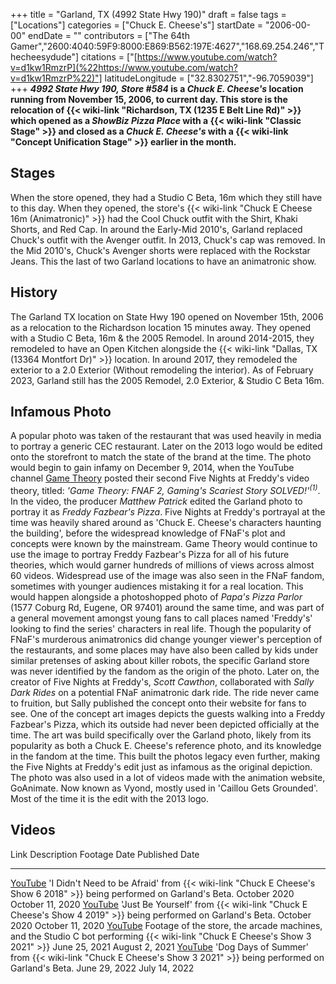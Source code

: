 +++
title = "Garland, TX (4992 State Hwy 190)"
draft = false
tags = ["Locations"]
categories = ["Chuck E. Cheese's"]
startDate = "2006-00-00"
endDate = ""
contributors = ["The 64th Gamer","2600:4040:59F9:8000:E869:B562:197E:4627","168.69.254.246","Thecheesydude"]
citations = ["[https://www.youtube.com/watch?v=d1kw1RmzrP](%22https://www.youtube.com/watch?v=d1kw1RmzrP%22)"]
latitudeLongitude = ["32.8302751","-96.7059039"]
+++
***4992 State Hwy 190, Store #584* is a *Chuck E. Cheese's* location running from November 15, 2006, to current day. This store is the relocation of {{< wiki-link "Richardson, TX (1235 E Belt Line Rd)" >}} which opened as a *ShowBiz Pizza Place* with a {{< wiki-link "Classic Stage" >}} and closed as a *Chuck E. Cheese's* with a {{< wiki-link "Concept Unification Stage" >}} earlier in the month.**

## Stages

When the store opened, they had a Studio C Beta, 16m which they still have to this day. When they opened, the store's {{< wiki-link "Chuck E Cheese 16m (Animatronic)" >}} had the Cool Chuck outfit with the Shirt, Khaki Shorts, and Red Cap. In around the Early-Mid 2010's, Garland replaced Chuck's outfit with the Avenger outfit. In 2013, Chuck's cap was removed. In the Mid 2010's, Chuck's Avenger shorts were replaced with the Rockstar Jeans. This the last of two Garland locations to have an animatronic show.

## History

The Garland TX location on State Hwy 190 opened on November 15th, 2006 as a relocation to the Richardson location 15 minutes away. They opened with a Studio C Beta, 16m & the 2005 Remodel. In around 2014-2015, they remodeled to have an Open Kitchen alongside the {{< wiki-link "Dallas, TX (13364 Montfort Dr)" >}} location. In around 2017, they remodeled the exterior to a 2.0 Exterior (Without remodeling the interior). As of February 2023, Garland still has the 2005 Remodel, 2.0 Exterior, & Studio C Beta 16m.

## Infamous Photo

A popular photo was taken of the restaurant that was used heavily in media to portray a generic CEC restaurant. Later on the 2013 logo would be edited onto the storefront to match the state of the brand at the time.
The photo would begin to gain infamy on December 9, 2014, when the YouTube channel [Game Theory](https://www.youtube.com/channel/UCo_IB5145EVNcf8hw1Kku7w) posted their second Five Nights at Freddy's video theory, titled: *'Game Theory: FNAF 2, Gaming's Scariest Story SOLVED!'<sup>(1)</sup>*. In the video, the producer *Matthew Patrick* edited the Garland photo to portray it as *Freddy Fazbear's Pizza*. Five Nights at Freddy's portrayal at the time was heavily shared around as 'Chuck E. Cheese's characters haunting the building', before the widespread knowledge of FNaF's plot and concepts were known by the mainstream.
Game Theory would continue to use the image to portray Freddy Fazbear's Pizza for all of his future theories, which would garner hundreds of millions of views across almost 60 videos. Widespread use of the image was also seen in the FNaF fandom, sometimes with younger audiences mistaking it for a real location. This would happen alongside a photoshopped photo of *Papa's Pizza Parlor* (1577 Coburg Rd, Eugene, OR 97401) around the same time, and was part of a general movement amongst young fans to call places named 'Freddy's' looking to find the series' characters in real life. Though the popularity of FNaF's murderous animatronics did change younger viewer's perception of the restaurants, and some places may have also been called by kids under similar pretenses of asking about killer robots, the specific Garland store was never identified by the fandom as the origin of the photo.
Later on, the creator of Five Nights at Freddy's, *Scott Cawthon*, collaborated with *Sally Dark Rides* on a potential FNaF animatronic dark ride. The ride never came to fruition, but Sally published the concept onto their website for fans to see. One of the concept art images depicts the guests walking into a Freddy Fazbear's Pizza, which its outside had never been depicted officially at the time. The art was build specifically over the Garland photo, likely from its popularity as both a Chuck E. Cheese's reference photo, and its knowledge in the fandom at the time. This built the photos legacy even further, making the Five Nights at Freddy's edit just as infamous as the original depiction.
The photo was also used in a lot of videos made with the animation website, GoAnimate. Now known as Vyond, mostly used in 'Caillou Gets Grounded'. Most of the time it is the edit with the 2013 logo.

## Videos

  Link                                                     Description                                                                                                                        Footage Date    Published Date
  -------------------------------------------------------- ---------------------------------------------------------------------------------------------------------------------------------- --------------- ------------------
  [YouTube](https://www.youtube.com/watch?v=1CC9aTZtZTo)   'I Didn't Need to be Afraid' from {{< wiki-link "Chuck E Cheese's Show 6 2018" >}} being performed on Garland's Beta.     October 2020    October 11, 2020
  [YouTube](https://www.youtube.com/watch?v=DUlwZkfVvIE)   'Just Be Yourself' from {{< wiki-link "Chuck E Cheese's Show 4 2019" >}} being performed on Garland's Beta.                October 2020    October 11, 2020
  [YouTube](https://youtu.be/GVOK4hMill4)                  Footage of the store, the arcade machines, and the Studio C bot performing {{< wiki-link "Chuck E Cheese's Show 3 2021" >}}   June 25, 2021   August 2, 2021
  [YouTube](https://www.youtube.com/watch?v=KIOvbJTSnFE)   'Dog Days of Summer' from {{< wiki-link "Chuck E Cheese's Show 3 2021" >}} being performed on Garland's Beta.              June 29, 2022   July 14, 2022
